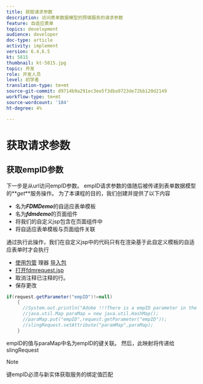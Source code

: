 ```yaml
---
title: 获取请求参数
description: 访问表单数据模型的预填服务的请求参数
feature: 自适应表单
topics: development
audience: developer
doc-type: article
activity: implement
version: 6.4,6.5
kt: 5815
thumbnail: kt-5815.jpg
topic: 开发
role: 开发人员
level: 初学者
translation-type: tm+mt
source-git-commit: d9714b9a291ec3ee5f3dba9723de72bb120d2149
workflow-type: tm+mt
source-wordcount: '184'
ht-degree: 4%

---
```


# 获取请求参数

## 获取empID参数

下一步是从url访问empID参数。 empID请求参数的值随后被传递到表单数据模型的&#x200B;**_get_**服务操作。
为了本课程的目的，我们创建并提供了以下内容

* 名为&#x200B;**_FDMDemo_**&#x200B;的自适应表单模板
* 名为&#x200B;**_fdmdemo_**&#x200B;的页面组件
* 将我们的自定义jsp包含在页面组件中
* 将自适应表单模板与页面组件关联

通过执行此操作，我们在自定义jsp中的代码只有在渲染基于此自定义模板的自适应表单时才会执行

* [使用包管](assets/template-page-component.zip) 理器 [导入包](http://localhost:4502/crx/packmgr/index.jsp)
* [打开fdmrequest.jsp](http://localhost:4502/crx/de/index.jsp#/apps/fdmdemo/component/page/fdmdemo/fdmrequest.jsp)
* 取消注释已注释的行。
* 保存更改

```java
if(request.getParameter("empID")!=null)
    {
      //System.out.println("Adobe !!!There is a empID parameter in the request "+request.getParameter("empID"));
      //java.util.Map paraMap = new java.util.HashMap();
      //paraMap.put("empID",request.getParameter("empID"));
      //slingRequest.setAttribute("paramMap",paraMap);
    }
```

empID的值与paraMap中名为empID的键关联。 然后，此映射将传递给slingRequest

>[!NOTE]
>
>键empID必须与新实体获取服务的绑定值匹配
